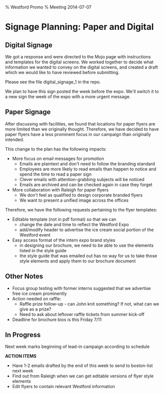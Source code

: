 % Westford Promo
% Meeting 2014-07-07

# Signage Planning: Paper and Digital

## Digital Signage

We got a response and were directed to the Mojo page with instructions and 
templates for the digital screens.  We worked together to decide what information
we wanted to convey on the digital screens, and created a draft which we
would like to have reviewed before submitting.

Please see the file digital_signage_1 in the repo.

We plan to have this sign posted the week before the expo.  We'll switch it
to a new sign the week of the expo with a more urgent message.

## Paper Signage

After discussing with facilities, we found that locations for paper flyers are
more limited than we originally thought.  Therefore, we have decided to have paper
flyers have a less prominent focus in our campaign than originally intended.

This change to the plan has the following impacts:
- More focus on email messages for promotion
	* Emails are plaintext and don't need to follow the branding standard
	* Employees are more likely to read emails than happen to notice
	and spend the time to read a paper sign
	* Clever emails with attention-grabbing subjects will be noticed
	* Emails are archived and can be checked again in case they forget
- More collaboration with Raleigh for paper flyers
	* We don't feel as qualified to design corporate branded flyers
	* We want to present a unified image across the offices

Therefore, we have the following requests pertaining to the flyer templates:
 - Editable template (not in pdf format) so that we can 
 	* change the date and time to reflect the Westford Expo
 	* add/modify header to advertise the ice cream social portion of the Westford event
 - Easy access format of the intern expo brand styles
 	* in designing our brochure, we need to be able to use the elements
 	listed in the style guide
 	* the style guide that was emailed out has no way for us to take those
 	style elements and apply them to our brochure document

 ## Other Notes

 - Focus group testing with former interns suggested that we advertise free ice cream prominently
 - Action needed on raffle:
 	* Raffle prize follow-up - can John knit something?  If not, what can we give as a prize?
 	* Need to ask about leftover raffle tickets from summer kick-off
 - Deadline for brochure bios is this Friday 7/11

 ## In Progress

 Next week marks beginning of lead-in campaign according to schedule

 **ACTION ITEMS**
 - Have 1-2 emails drafted by the end of this week to send to boston-list next week
 - Find out from Raleigh when we can get editable versions of flyer style elements
 - Edit flyers to contain relevant Westford information